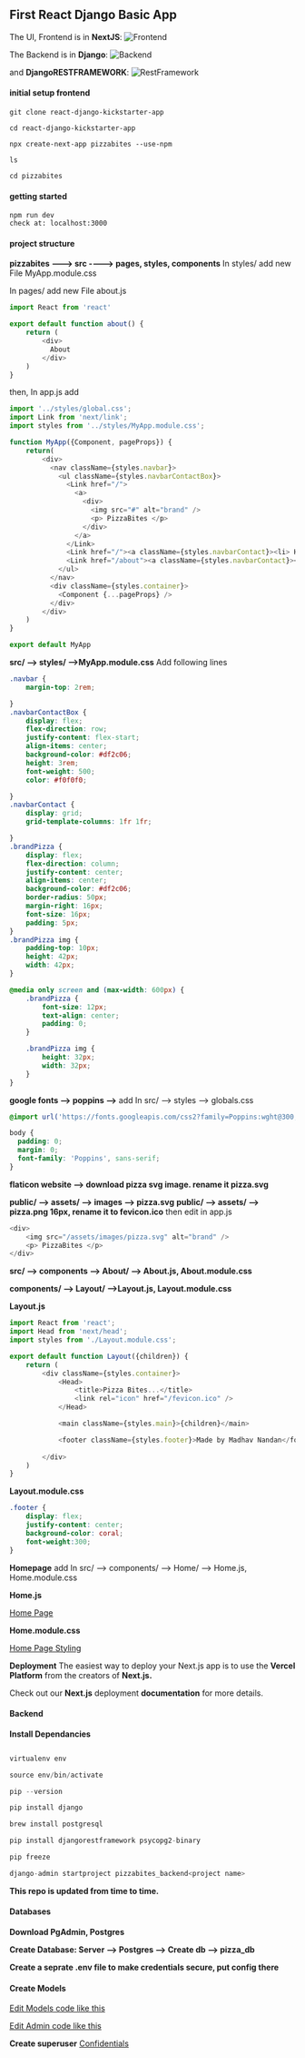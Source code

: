 ## First React Django Basic App

The UI, Frontend is in **NextJS**:
![Frontend](https://github.com/madhav06/projectImages/blob/master/frontendpizzaapp1.png)

The Backend is in **Django**:
![Backend](https://github.com/madhav06/projectImages/blob/master/backendpizzaapp.png)

and **DjangoRESTFRAMEWORK**:
![RestFramework](https://github.com/madhav06/projectImages/blob/master/restframepizzaapp.png)

#### initial setup frontend
```
git clone react-django-kickstarter-app

cd react-django-kickstarter-app

npx create-next-app pizzabites --use-npm

ls

cd pizzabites
```
#### getting started
```
npm run dev
check at: localhost:3000
```
#### project structure

**pizzabites ---> src ----> pages, styles, components**
In styles/ add new File MyApp.module.css

In pages/ add new File about.js
```js
import React from 'react'

export default function about() {
    return (
        <div>
          About
        </div>
    )
}
```

then, In app.js add 
```js
import '../styles/global.css';
import Link from 'next/link';
import styles from '../styles/MyApp.module.css';

function MyApp({Component, pageProps}) {
    return(
        <div>
          <nav className={styles.navbar}> 
            <ul className={styles.navbarContactBox}> 
              <Link href="/">
                <a>
                  <div>
                    <img src="#" alt="brand" />
                    <p> PizzaBites </p>
                  </div>
                </a>
              </Link>
              <Link href="/"><a className={styles.navbarContact}><li> Home</li></a></Link>
              <Link href="/about"><a className={styles.navbarContact}><li> About</li></a></Link>
            </ul>
          </nav>
          <div className={styles.container}>
            <Component {...pageProps} />
          </div>
        </div>
    )
}

export default MyApp
```
**src/ --> styles/ -->MyApp.module.css** 
Add following lines

```css
.navbar {
    margin-top: 2rem;

}
.navbarContactBox {
    display: flex;
    flex-direction: row;
    justify-content: flex-start;
    align-items: center;
    background-color: #df2c06;
    height: 3rem;
    font-weight: 500;
    color: #f0f0f0;

}
.navbarContact {
    display: grid;
    grid-template-columns: 1fr 1fr;

}
.brandPizza {
    display: flex;
    flex-direction: column;
    justify-content: center;
    align-items: center;
    background-color: #df2c06;
    border-radius: 50px;
    margin-right: 16px;
    font-size: 16px;
    padding: 5px;
}
.brandPizza img {
    padding-top: 10px;
    height: 42px;
    width: 42px;
}

@media only screen and (max-width: 600px) {
    .brandPizza {
        font-size: 12px;
        text-align: center;
        padding: 0;
    }

    .brandPizza img {
        height: 32px;
        width: 32px;
    }
}

```

**google fonts --> poppins -->**
add In src/ --> styles --> globals.css

```css
@import url('https://fonts.googleapis.com/css2?family=Poppins:wght@300;500;700&display=swap');

body {
  padding: 0;
  margin: 0;
  font-family: 'Poppins', sans-serif;
}

```

**flaticon website --> download pizza svg image. rename it pizza.svg**

**public/ --> assets/ --> images --> pizza.svg**
**public/ --> assets/ --> pizza.png 16px, rename it to fevicon.ico**
then edit in app.js
```js
<div>
    <img src="/assets/images/pizza.svg" alt="brand" />
    <p> PizzaBites </p>
</div>

```
**src/ --> components --> About/ --> About.js, About.module.css**

**components/ --> Layout/ -->Layout.js, Layout.module.css** 

__Layout.js__
```js
import React from 'react';
import Head from 'next/head';
import styles from './Layout.module.css';

export default function Layout({children}) {
    return (
        <div className={styles.container}>
            <Head>
                <title>Pizza Bites...</title>
                <link rel="icon" href="/fevicon.ico" />
            </Head>

            <main className={styles.main}>{children}</main>

            <footer className={styles.footer}>Made by Madhav Nandan</footer>
            
        </div>
    )
}

```

__Layout.module.css__
```css
.footer {
    display: flex;
    justify-content: center;
    background-color: coral;
    font-weight:300;
}
```
**Homepage**
add In src/ --> components/ --> Home/ --> Home.js, Home.module.css

__Home.js__

[Home Page](https://github.com/madhav06/react_django_kickstarter_app/blob/master/pizzabites/src/components/Home/Home.js)

__Home.module.css__

[Home Page Styling](https://github.com/madhav06/react_django_kickstarter_app/blob/master/pizzabites/src/components/Home/Home.module.css)
  
**Deployment**
The easiest way to deploy your Next.js app is to use the __Vercel Platform__ from the creators of __Next.js.__

Check out our __Next.js__ deployment __documentation__ for more details.

#### Backend

**Install Dependancies**
```js

virtualenv env

source env/bin/activate

pip --version

pip install django

brew install postgresql

pip install djangorestframework psycopg2-binary

pip freeze

django-admin startproject pizzabites_backend<project name>

```
**This repo is updated from time to time.**

#### Databases

__Download PgAdmin, Postgres__

**Create Database: Server --> Postgres --> Create db --> pizza_db**

**Create a seprate .env file to make credentials secure, put config there**

#### Create Models
[Edit Models code like this ](https://github.com/madhav06/react_django_kickstarter_app/blob/master/pizzabites_backend/pizza/models.py)

[Edit Admin code like this](https://github.com/madhav06/react_django_kickstarter_app/blob/master/pizzabites_backend/pizza/admin.py)

**Create superuser**
[Confidentials](https://github.com/madhav06/react_django_kickstarter_app/blob/master/pizzabites_backend/pizzabites_backend/credentials.py)





    
  



